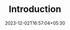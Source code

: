 ---
weight: 90
title: "Introduction"
description: ""
icon: "article"
date: "2023-12-02T16:57:04+05:30"
lastmod: "2023-12-02T16:57:04+05:30"
draft: true
toc: true
---